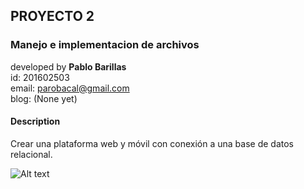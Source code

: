 ## PROYECTO 2
### Manejo e implementacion de archivos

developed by **Pablo Barillas**<br>
id: 201602503<br>
email: parobacal@gmail.com<br>
blog: (None yet)

#### Description
Crear una plataforma web y móvil con conexión a una base de datos relacional.

![Alt text](https://drive.google.com/file/d/15i4pKWO-Ng-7nNYNHjhByyBc2TV982_B/view "a title")
